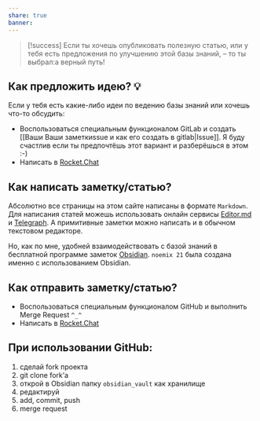 ```yaml
---
share: true
banner: 
---
```


> [!success] 
>  Если ты хочешь опубликовать полезную статью, или у тебя есть предложения по улучшению этой базы знаний, – то ты выбрал:а верный путь!

## Как предложить идею? 💡
Если у тебя есть какие-либо идеи по ведению базы знаний или хочешь что-то обсудить: 
- Воспользоваться специальным функционалом GitLab и создать [[Ваши Ваши заметкиssue и как его создать в gitlab|Issue]]. 
	Я буду счастлив если ты предпочтёшь этот вариант и разберёшься в этом :-)
- Написать в [Rocket.Chat](https://rocketchat-student.21-school.ru/channel/noemix-21)

## Как написать заметку/статью?
Абсолютно все страницы на этом сайте написаны в формате `Markdown`. 
Для написания статей можешь использовать онлайн сервисы [Editor.md](https://pandao.github.io/editor.md/en.html) и [Telegraph](https://telegra.ph/). А примитивные заметки можно написать и в обычном текстовом редакторе.

Но, как по мне, удобней взаимодействовать с базой знаний в бесплатной программе заметок [Obsidian](https://obsidian.md/). `noemix 21` была создана именно с использованием Obsidian.

## Как отправить заметку/статью?
- Воспользоваться специальным функционалом GitHub и выполнить Merge Request `^_^`
- Написать в [Rocket.Chat](https://rocketchat-student.21-school.ru/channel/noemix-21)

## При использовании GitHub:
1. сделай fork проекта
2. git clone fork’а
3. открой в Obsidian папку `obsidian_vault` как хранилище 
4. редактируй
5. add, commit, push
6. merge request
